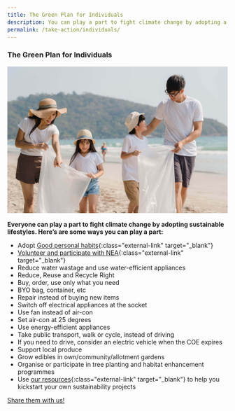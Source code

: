 ```yaml
---
title: The Green Plan for Individuals
description: You can play a part to fight climate change by adopting a sustainable lifestyle and habits. Learn how you can help with the Green Plan for Individuals. 
permalink: /take-action/individuals/
---
```


### The Green Plan for Individuals

![The Green Plan For Individuals](/images/greenplan/gp_individual.jpg)

**Everyone can play a part to fight climate change by adopting sustainable lifestyles. Here’s are some ways you can play a part:**

- Adopt [Good personal habits](https://www.mse.gov.sg/take-action/individuals){:class="external-link" target="_blank"}
- [Volunteer and participate with NEA](https://www.nea.gov.sg/programmes-grants/volunteering){:class="external-link" target="_blank"}
- Reduce water wastage and use water-efficient appliances  
- Reduce, Reuse and Recycle Right  
- Buy, order, use only what you need  
- BYO bag, container, etc  
- Repair instead of buying new items  
- Switch off electrical appliances at the socket  
- Use fan instead of air-con  
- Set air-con at 25 degrees  
- Use energy-efficient appliances  
- Take public transport, walk or cycle, instead of driving  
- If you need to drive, consider an electric vehicle when the COE expires  
- Support local produce  
- Grow edibles in own/community/allotment gardens  
- Organise or participate in tree planting and habitat enhancement programmes 
- Use [our resources](https://www.mse.gov.sg/resources/){:class="external-link" target="_blank"} to help you kickstart your own sustainability projects  


<a href="https://form.gov.sg/6013d365bedd790011bb9c86" class="front-page-cta bp-sec-button margin--top padding--bottom" target="_blank">
	<span>Share them with us!</span>
	<i class="sgds-icon sgds-icon-arrow-right is-size-4" aria-hidden="true"></i>
</a>